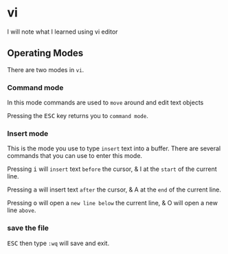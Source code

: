 # vi

I will note what I learned using vi editor

## Operating Modes

There are two modes in `vi`.

### Command mode

In this mode commands are used to `move` around and edit text objects

Pressing the <kbd>ESC</kbd> key returns you to `command mode`.

### Insert mode

This is the mode you use to type `insert` text into a buffer. There are several commands that you can use to enter this mode.

Pressing <kbd>i</kbd> will `insert` text `before` the cursor, & <kdb>I</kbd> at the `start` of the current line.

Pressing <kbd>a</kbd> will insert text `after` the cursor, & <kdb>A</kbd> at the `end` of the current line.

Pressing <kbd>o</kbd> will open a `new line below` the current line, & <kdb>O</kbd> will open a new line `above`.

### save the file

<kbd>ESC</kbd> then type `:wq` will save and exit.
